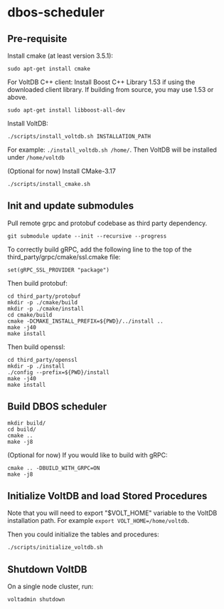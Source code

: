 # dbos-scheduler

## Pre-requisite
Install cmake (at least version 3.5.1):
```
sudo apt-get install cmake
```

For VoltDB C++ client: 
Install Boost C++ Library 1.53 if using the downloaded client library.
If building from source, you may use 1.53 or above.
```
sudo apt-get install libboost-all-dev
```

Install VoltDB:
```
./scripts/install_voltdb.sh INSTALLATION_PATH
```
For example: `./install_voltdb.sh /home/`. Then VoltDB will be installed under `/home/voltdb`

(Optional for now) Install CMake-3.17
```
./scripts/install_cmake.sh
```

## Init and update submodules
Pull remote grpc and protobuf codebase as third party dependency.
```
git submodule update --init --recursive --progress
```

To correctly build gRPC, add the following line to the top of the
third\_party/grpc/cmake/ssl.cmake file:
```
set(gRPC_SSL_PROVIDER "package")
```

Then build protobuf:
```
cd third_party/protobuf
mkdir -p ./cmake/build
mkdir -p ./cmake/install
cd cmake/build
cmake -DCMAKE_INSTALL_PREFIX=${PWD}/../install ..
make -j40
make install
```

Then build openssl:
```
cd third_party/openssl
mkdir -p ./install
./config --prefix=${PWD}/install
make -j40
make install
```

## Build DBOS scheduler
```
mkdir build/
cd build/
cmake ..
make -j8
```

(Optional for now) If you would like to build with gRPC:
```
cmake .. -DBUILD_WITH_GRPC=ON
make -j8
```

## Initialize VoltDB and load Stored Procedures
Note that you will need to export "$VOLT_HOME" variable to the VoltDB installation path.
For example `export VOLT_HOME=/home/voltdb`.

Then you could initialize the tables and procedures:
```
./scripts/initialize_voltdb.sh
```

## Shutdown VoltDB
On a single node cluster, run:
```
voltadmin shutdown
```
